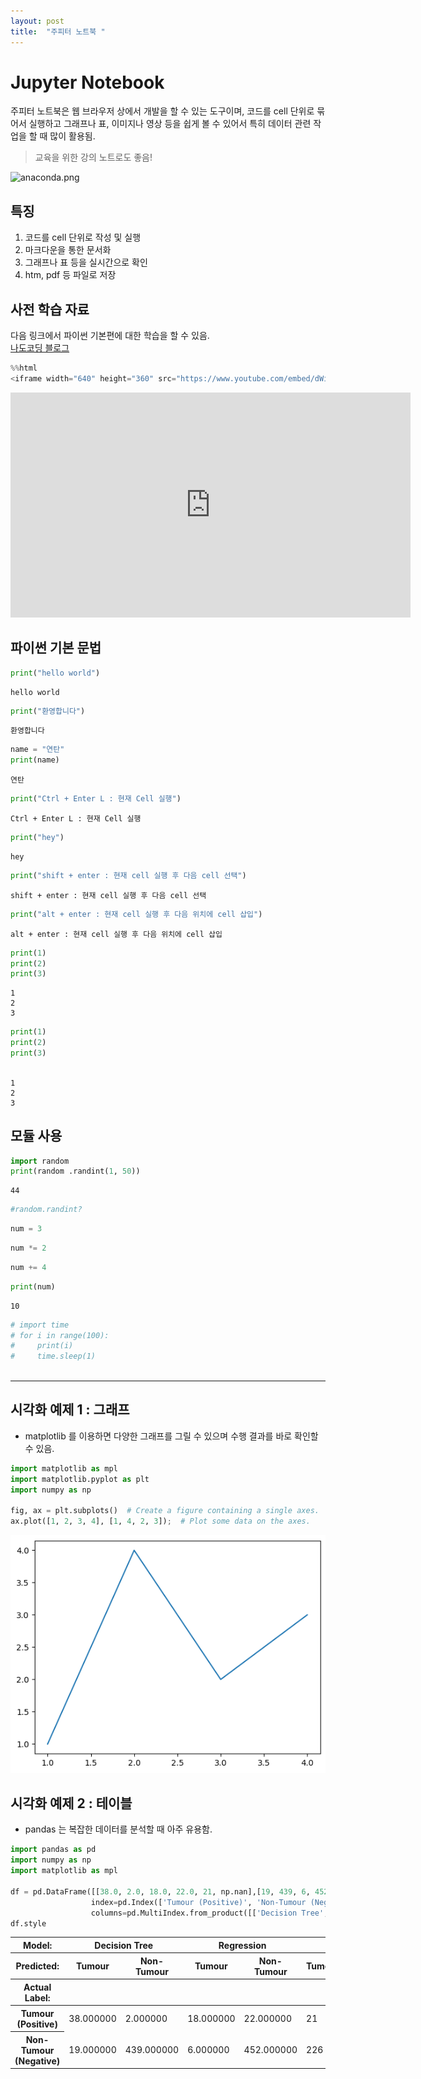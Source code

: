 ```yaml
---
layout: post
title:  "주피터 노트북 "
---
```


# Jupyter Notebook

주피터 노트북은 웹 브라우저 상에서 개발을 할 수 있는 도구이며, 코드를 cell 단위로 묶어서 실행하고 그래프나 표, 이미지나 영상 등을 쉽게 볼 수 있어서 특히 데이터 관련 작업을 할 때 많이 활용됨.

>교육을 위한 강의 노트로도 좋음!

![anaconda.png](attachment:anaconda.png)

## 특징

1. 코드를 cell 단위로 작성 및 실행
1. 마크다운을 통한 문서화
1. 그래프나 표 등을 실시간으로 확인
1. htm, pdf 등 파일로 저장


## 사전 학습 자료

다음 링크에서 파이썬 기본편에 대한 학습을 할 수 있음.  
[나도코딩 블로그](https://nadocoding.tistory.com)


```python
%%html
<iframe width="640" height="360" src="https://www.youtube.com/embed/dWiqSYpjnxU" title="파이썬 소스코드 비교하는 방법 (vscode)" frameborder="0" allow="accelerometer; autoplay; clipboard-write; encrypted-media; gyroscope; picture-in-picture; web-share" allowfullscreen></iframe>
```


<iframe width="640" height="360" src="https://www.youtube.com/embed/dWiqSYpjnxU" title="파이썬 소스코드 비교하는 방법 (vscode)" frameborder="0" allow="accelerometer; autoplay; clipboard-write; encrypted-media; gyroscope; picture-in-picture; web-share" allowfullscreen></iframe>



## 파이썬 기본 문법


```python
print("hello world")
```

    hello world
    


```python
print("환영합니다")
```

    환영합니다
    


```python
name = "연탄"
print(name)
```

    연탄
    


```python
print("Ctrl + Enter L : 현재 Cell 실행")
```

    Ctrl + Enter L : 현재 Cell 실행
    


```python
print("hey")
```

    hey
    


```python
print("shift + enter : 현재 cell 실행 후 다음 cell 선택")
```

    shift + enter : 현재 cell 실행 후 다음 cell 선택
    


```python
print("alt + enter : 현재 cell 실행 후 다음 위치에 cell 삽입")
```

    alt + enter : 현재 cell 실행 후 다음 위치에 cell 삽입
    


```python
print(1)
print(2)
print(3)
```

    1
    2
    3
    


```python
print(1)
print(2)
print(3)
    
```

    1
    2
    3
    

## 모듈 사용


```python
import random
print(random .randint(1, 50))
```

    44
    


```python
#random.randint?

```


```python
num = 3
```


```python
num *= 2
```


```python
num += 4
```


```python
print(num)
```

    10
    


```python
# import time 
# for i in range(100):
#     print(i)
#     time.sleep(1)
    
```

---

## 시각화 예제 1 : 그래프

- matplotlib 를 이용하면 다양한 그래프를 그릴 수 있으며 수행 결과를 바로 확인할 수 있음.



```python
import matplotlib as mpl
import matplotlib.pyplot as plt
import numpy as np

fig, ax = plt.subplots()  # Create a figure containing a single axes.
ax.plot([1, 2, 3, 4], [1, 4, 2, 3]);  # Plot some data on the axes.
```


    
![png](output_24_0.png)
    


## 시각화 예제 2 : 테이블

- pandas 는 복잡한 데이터를 분석할 때 아주 유용함.


```python
import pandas as pd
import numpy as np
import matplotlib as mpl

df = pd.DataFrame([[38.0, 2.0, 18.0, 22.0, 21, np.nan],[19, 439, 6, 452, 226,232]],
                  index=pd.Index(['Tumour (Positive)', 'Non-Tumour (Negative)'], name='Actual Label:'),
                  columns=pd.MultiIndex.from_product([['Decision Tree', 'Regression', 'Random'],['Tumour', 'Non-Tumour']], names=['Model:', 'Predicted:']))
df.style
```




<style type="text/css">
</style>
<table id="T_bd310">
  <thead>
    <tr>
      <th class="index_name level0" >Model:</th>
      <th id="T_bd310_level0_col0" class="col_heading level0 col0" colspan="2">Decision Tree</th>
      <th id="T_bd310_level0_col2" class="col_heading level0 col2" colspan="2">Regression</th>
      <th id="T_bd310_level0_col4" class="col_heading level0 col4" colspan="2">Random</th>
    </tr>
    <tr>
      <th class="index_name level1" >Predicted:</th>
      <th id="T_bd310_level1_col0" class="col_heading level1 col0" >Tumour</th>
      <th id="T_bd310_level1_col1" class="col_heading level1 col1" >Non-Tumour</th>
      <th id="T_bd310_level1_col2" class="col_heading level1 col2" >Tumour</th>
      <th id="T_bd310_level1_col3" class="col_heading level1 col3" >Non-Tumour</th>
      <th id="T_bd310_level1_col4" class="col_heading level1 col4" >Tumour</th>
      <th id="T_bd310_level1_col5" class="col_heading level1 col5" >Non-Tumour</th>
    </tr>
    <tr>
      <th class="index_name level0" >Actual Label:</th>
      <th class="blank col0" >&nbsp;</th>
      <th class="blank col1" >&nbsp;</th>
      <th class="blank col2" >&nbsp;</th>
      <th class="blank col3" >&nbsp;</th>
      <th class="blank col4" >&nbsp;</th>
      <th class="blank col5" >&nbsp;</th>
    </tr>
  </thead>
  <tbody>
    <tr>
      <th id="T_bd310_level0_row0" class="row_heading level0 row0" >Tumour (Positive)</th>
      <td id="T_bd310_row0_col0" class="data row0 col0" >38.000000</td>
      <td id="T_bd310_row0_col1" class="data row0 col1" >2.000000</td>
      <td id="T_bd310_row0_col2" class="data row0 col2" >18.000000</td>
      <td id="T_bd310_row0_col3" class="data row0 col3" >22.000000</td>
      <td id="T_bd310_row0_col4" class="data row0 col4" >21</td>
      <td id="T_bd310_row0_col5" class="data row0 col5" >nan</td>
    </tr>
    <tr>
      <th id="T_bd310_level0_row1" class="row_heading level0 row1" >Non-Tumour (Negative)</th>
      <td id="T_bd310_row1_col0" class="data row1 col0" >19.000000</td>
      <td id="T_bd310_row1_col1" class="data row1 col1" >439.000000</td>
      <td id="T_bd310_row1_col2" class="data row1 col2" >6.000000</td>
      <td id="T_bd310_row1_col3" class="data row1 col3" >452.000000</td>
      <td id="T_bd310_row1_col4" class="data row1 col4" >226</td>
      <td id="T_bd310_row1_col5" class="data row1 col5" >232.000000</td>
    </tr>
  </tbody>
</table>



